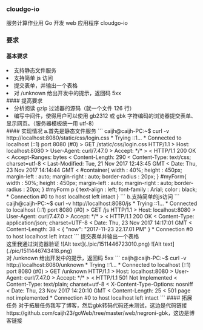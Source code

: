 ### cloudgo-io
服务计算作业用 Go 开发 web 应用程序 cloudgo-io
### 要求
#### 基本要求
<li>支持静态文件服务</li>
<li>支持简单 js 访问</li>
<li>提交表单，并输出一个表格</li>
<li>对 /unknown 给出开发中的提示，返回码 5xx</li>
#### 提高要求
<li>分析阅读 gzip 过滤器的源码（就一个文件 126 行）</li>
<li>编写中间件，使得用户可以使用 gb2312 或 gbk 字符编码的浏览器提交表单、显示网页。（服务器模板统一用 utf-8）</li>
#### 实现情况
a.首先是静态文件服务
```
caijh@caijh-PC:~$ curl -v http://localhost:8080/static/css/login.css
*   Trying ::1...
* Connected to localhost (::1) port 8080 (#0)
> GET /static/css/login.css HTTP/1.1
> Host: localhost:8080
> User-Agent: curl/7.47.0
> Accept: */*
> 
< HTTP/1.1 200 OK
< Accept-Ranges: bytes
< Content-Length: 290
< Content-Type: text/css; charset=utf-8
< Last-Modified: Tue, 21 Nov 2017 12:43:45 GMT
< Date: Thu, 23 Nov 2017 14:14:44 GMT
< 
#container{
	width : 40%;
	height : 450px;
	margin-left : auto;
	margin-right : auto;
	border-radius : 20px;
}
#myForm{
	width : 50%;
	height : 450px;
	margin-left : auto;
	margin-right : auto;
	border-radius : 20px;
}
#myForm p {
	text-align : left;
	font-family : Arial;
	color : black;
* Connection #0 to host localhost left intact
}
```
b.支持简单的js访问
```
caijh@caijh-PC:~$ curl -v http://localhost:8080/js
*   Trying ::1...
* Connected to localhost (::1) port 8080 (#0)
> GET /js HTTP/1.1
> Host: localhost:8080
> User-Agent: curl/7.47.0
> Accept: */*
> 
< HTTP/1.1 200 OK
< Content-Type: application/json; charset=UTF-8
< Date: Thu, 23 Nov 2017 14:17:01 GMT
< Content-Length: 38
< 
{
  "now": "2017-11-23 22.17.01 PM"
}
* Connection #0 to host localhost left intact
```
提交表单并输出一个表格</br>
这里我通过浏览器验证
![Alt text](./pic/1511446723010.png)
![Alt text](./pic/1511446743418.png)
</br>
对 /unknown 给出开发中的提示，返回码 5xx
```
caijh@caijh-PC:~$ curl -v http://localhost:8080/unknown
*   Trying ::1...
* Connected to localhost (::1) port 8080 (#0)
> GET /unknown HTTP/1.1
> Host: localhost:8080
> User-Agent: curl/7.47.0
> Accept: */*
> 
< HTTP/1.1 501 Not Implemented
< Content-Type: text/plain; charset=utf-8
< X-Content-Type-Options: nosniff
< Date: Thu, 23 Nov 2017 14:20:10 GMT
< Content-Length: 25
< 
501 page not implemented
* Connection #0 to host localhost left intact
```
#### 拓展任务
对于拓展任务我写了博客，然后gbk转码代码还未测试，这边是代码链接https://github.com/caijh23/goWeb/tree/master/web/negroni-gbk，这边是博客链接

